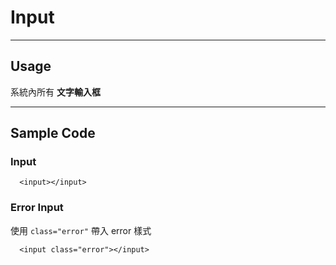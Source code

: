 # Input
----------------

## Usage
系統內所有 **文字輸入框**

---
## Sample Code

### Input
```
  <input></input>
```
### Error Input
使用 `class="error"` 帶入 error 樣式
```
  <input class="error"></input>
```